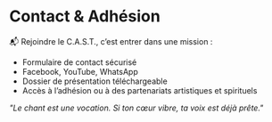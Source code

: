 # Contact & Adhésion

📬 Rejoindre le C.A.S.T., c’est entrer dans une mission :

- Formulaire de contact sécurisé
- Facebook, YouTube, WhatsApp
- Dossier de présentation téléchargeable
- Accès à l’adhésion ou à des partenariats artistiques et spirituels

_"Le chant est une vocation. Si ton cœur vibre, ta voix est déjà prête."_